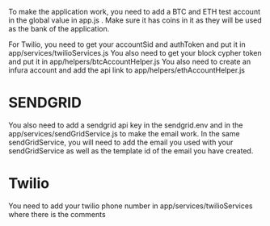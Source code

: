 To make the application work, you need to add a BTC and ETH test account in the global value in app.js . Make sure it has coins in it as they will be used as the bank of the application.

For Twilio, you need to get your accountSid and authToken and put it in app/services/twilioServices.js
You also need to get your block cypher token and put it in app/helpers/btcAccountHelper.js
You also need to create an infura account and add the api link to app/helpers/ethAccountHelper.js

# SENDGRID
You also need to add a sendgrid api key in the sendgrid.env and in the app/services/sendGridService.js to make the email work.
In the same sendGridService, you will need to add the email you used with your sendGridService as well as the template id of the email you have created.

# Twilio
You need to add your twilio phone number in app/services/twilioServices where there is the comments